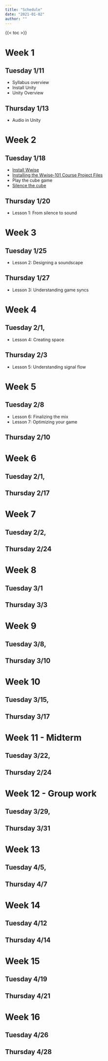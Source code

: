 ```yaml
---
title: "Schedule"
date: "2021-01-02"
author: ""
---
```


{{< toc >}}


# Week 1 

## Tuesday 1/11

* Syllabus overview 
* Install Unity 
* Unity Overview

## Thursday 1/13

* Audio in Unity 

# Week 2

## Tuesday 1/18

* [Install Wwise](../posts/week-2/install-wise) 
* [Installing the Wwise-101 Course Project Files](https://www.audiokinetic.com/courses/wwise101/?source=wwise101&id=installing_wwise_101_course_project_files#read)
* Play the cube game 
* [Silence the cube](https://www.audiokinetic.com/courses/wwise101/?source=wwise101&id=Set_Cube_to_Silence#read)

## Thursday 1/20

* Lesson 1: From silence to sound 

# Week 3

## Tuesday 1/25 

* Lesson 2: Designing a soundscape 

## Thursday 1/27

* Lesson 3: Understanding game syncs 

# Week 4

## Tuesday 2/1, 

* Lesson 4: Creating space 

## Thursday 2/3

* Lesson 5: Understanding signal flow 

# Week 5

## Tuesday 2/8 

* Lesson 6: Finalizing the mix 
* Lesson 7: Optimizing your game 

## Thursday 2/10

# Week 6

## Tuesday 2/1,
## Thursday 2/17

# Week 7

## Tuesday 2/2, 
## Thursday 2/24

# Week 8

## Tuesday 3/1 
## Thursday 3/3

# Week 9

## Tuesday 3/8, 
## Thursday 3/10

# Week 10

## Tuesday 3/15, 
## Thursday 3/17

# Week 11 - Midterm 

## Tuesday 3/22, 
## Thursday 2/24

# Week 12 - Group work 

## Tuesday 3/29, 
## Thursday 3/31

# Week 13


## Tuesday 4/5, 
## Thursday 4/7

# Week 14

## Tuesday 4/12
## Thursday 4/14

# Week 15


## Tuesday 4/19
## Thursday 4/21

# Week 16


## Tuesday 4/26
## Thursday 4/28
